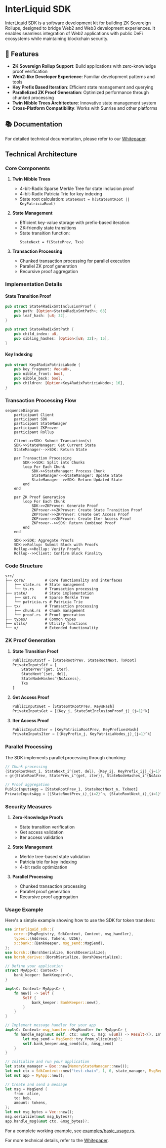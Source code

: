 # InterLiquid SDK



InterLiquid SDK is a software development kit for building ZK Sovereign Rollups, designed to bridge Web2 and Web3 development experiences. It enables seamless integration of Web2 applications with public DeFi ecosystems while maintaining blockchain security.

## 🌟 Features

- **ZK Sovereign Rollup Support**: Build applications with zero-knowledge proof verification
- **Web2-like Developer Experience**: Familiar development patterns and tools
- **Key Prefix Based Iteration**: Efficient state management and querying
- **Parallelized ZK Proof Generation**: Optimized performance through chunked processing
- **Twin Nibble Trees Architecture**: Innovative state management system
- **Cross-Platform Compatibility**: Works with Sunrise and other platforms

## 📚 Documentation

For detailed technical documentation, please refer to our [Whitepaper](whitepaper/whitepaper.md).

## Technical Architecture

### Core Components

1. **Twin Nibble Trees**
   - 4-bit-Radix Sparse Merkle Tree for state inclusion proof
   - 4-bit-Radix Patricia Trie for key indexing
   - State root calculation: `StateRoot = h(StateSmtRoot || KeyPatriciaRoot)`

2. **State Management**
   - Efficient key-value storage with prefix-based iteration
   - ZK-friendly state transitions
   - State transition function:
     ```
     StateNext = f(StatePrev, Txs)
     ```

3. **Transaction Processing**
   - Chunked transaction processing for parallel execution
   - Parallel ZK proof generation
   - Recursive proof aggregation

### Implementation Details

#### State Transition Proof
```rust
pub struct State4RadixSmtInclusionProof {
    pub path: [Option<State4RadixSmtPath>; 63]
    pub leaf_hash: [u8; 32],
}

pub struct State4RadixSmtPath {
    pub child_index: u8,
    pub sibling_hashes: [Option<[u8; 32]>; 15],
}
```

#### Key Indexing
```rust
pub struct Key4RadixPatriciaNode {
    pub key_fragment: Vec<u8>,
    pub nibble_front: bool,
    pub nibble_back: bool,
    pub children: [Option<Key4RadixPatriciaNode>; 16],
}
```

### Transaction Processing Flow

```mermaid
sequenceDiagram
    participant Client
    participant SDK
    participant StateManager
    participant ZKProver
    participant Rollup

    Client->>SDK: Submit Transaction(s)
    SDK->>StateManager: Get Current State
    StateManager-->>SDK: Return State
    
    par Transaction Processing
        SDK->>SDK: Split into Chunks
        loop For Each Chunk
            SDK->>StateManager: Process Chunk
            StateManager->>StateManager: Update State
            StateManager-->>SDK: Return Updated State
        end
    end

    par ZK Proof Generation
        loop For Each Chunk
            SDK->>ZKProver: Generate Proof
            ZKProver->>ZKProver: Create State Transition Proof
            ZKProver->>ZKProver: Create Get Access Proof
            ZKProver->>ZKProver: Create Iter Access Proof
            ZKProver-->>SDK: Return Combined Proof
        end
    end

    SDK->>SDK: Aggregate Proofs
    SDK->>Rollup: Submit Block with Proofs
    Rollup->>Rollup: Verify Proofs
    Rollup-->>Client: Confirm Block Finality
```

### Code Structure

```
src/
├── core/         # Core functionality and interfaces
│   ├── state.rs  # State management
│   └── tx.rs     # Transaction processing
├── state/        # State implementation
│   ├── smt.rs    # Sparse Merkle Tree
│   └── patricia.rs # Patricia Trie
├── tx/           # Transaction processing
│   ├── chunk.rs  # Chunk management
│   └── proof.rs  # Proof generation
├── types/        # Common types
├── utils/        # Utility functions
└── x/            # Extended functionality
```

### ZK Proof Generation

1. **State Transition Proof**
   ```rust
   PublicInputsStf = [StateRootPrev, StateRootNext, TxRoot]
   PrivateInputsStf = [
       StatePrev^{get, iter},
       StateNext^{set, del},
       StateNodeHashes^{NoAccess},
       Txs
   ]
   ```

2. **Get Access Proof**
   ```rust
   PublicInputsGet = [StateSmtRootPrev, KeysHash]
   PrivateInputsGet = [{Key_j, StateSmtInclusionProof_j}_{j=1}^k]
   ```

3. **Iter Access Proof**
   ```rust
   PublicInputsIter = [KeyPatriciaRootPrev, KeyPrefixesHash]
   PrivateInputsIter = [{KeyPrefix_j, KeyPatriciaNodes_j}_{j=1}^k]
   ```

### Parallel Processing

The SDK implements parallel processing through chunking:

```rust
// Chunk processing
{StateRootNext_i, StateNext_i^{set, del}, {Key_ij, KeyPrefix_ij}_{j=1}^k} 
= g({StateRootPrev, StatePrev_i^{get, iter}}, StateNodeHashes_i^{NoAccess}, TxsChunk_i)

// Proof aggregation
PublicInputsAgg = [StateRootPrev_1, StateRootNext_n, TxRoot]
PrivateInputsAgg = [{StateRootPrev_i}_{i=2}^n, {StateRootNext_i}_{i=1}^{n-1}, {ProofChunk_i}_{i=1}^n]
```

### Security Measures

1. **Zero-Knowledge Proofs**
   - State transition verification
   - Get access validation
   - Iter access validation

2. **State Management**
   - Merkle tree-based state validation
   - Patricia trie for key indexing
   - 4-bit radix optimization

3. **Parallel Processing**
   - Chunked transaction processing
   - Parallel proof generation
   - Recursive proof aggregation

### Usage Example

Here's a simple example showing how to use the SDK for token transfers:

```rust
use interliquid_sdk::{
    core::{MsgRegistry, SdkContext, Context, msg_handler},
    types::{Address, Tokens, U256},
    x::bank::{BankKeeper, msg_send::MsgSend},
};
use borsh::{BorshSerialize, BorshDeserialize};
use borsh_derive::{BorshSerialize, BorshDeserialize};

// Define your application
struct MyApp<C: Context> {
    bank_keeper: BankKeeper<C>,
}

impl<C: Context> MyApp<C> {
    fn new() -> Self {
        Self {
            bank_keeper: BankKeeper::new(),
        }
    }
}

// Implement message handler for your app
impl<C: Context> msg_handler::MsgHandler for MyApp<C> {
    fn handle_msg(&mut self, ctx: &mut C, msg: &[u8]) -> Result<(), InterLiquidSdkError> {
        let msg_send = MsgSend::try_from_slice(msg)?;
        self.bank_keeper.msg_send(ctx, &msg_send)
    }
}

// Initialize and run your application
let state_manager = Box::new(MemoryStateManager::new());
let mut ctx = SdkContext::new("test-chain", 1, 0, state_manager, MsgRegistry::new());
let mut app = MyApp::new();

// Create and send a message
let msg = MsgSend {
    from: alice,
    to: bob,
    amount: tokens,
};
let mut msg_bytes = Vec::new();
msg.serialize(&mut msg_bytes)?;
app.handle_msg(&mut ctx, &msg_bytes)?;
```

For a complete working example, see [examples/basic_usage.rs](examples/basic_usage.rs).

For more technical details, refer to the [Whitepaper](whitepaper/whitepaper.md).
